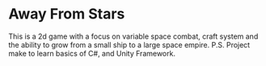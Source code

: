 # Away From Stars
This is a 2d game with a focus on variable space combat, craft system and the ability to grow from a small ship to a large space empire.
P.S. Project make to learn basics of C#, and Unity Framework. 